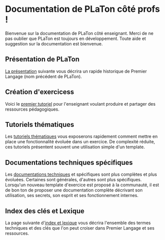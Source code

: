 # Documentation de PLaTon côté profs !

Bienvenue sur la documentation de PLaTon côté enseignant. Merci de ne pas oublier que
PLaTon est toujours en développement. Toute aide et suggestion sur la documentation 
est bienvenue.


## Présentation de PLaTon
[La présentation](presentation.md) suivante vous décrira un rapide historique de Premier Langage (nom précédent de PLaTon).


## Création d'exercicess

Voici le [premier tutoriel](premier_tutoriel.md) pour l'enseignant voulant produire et partager 
des ressources pédagogiques.

## Tutoriels thématiques

Les [tutoriels thématiques](tutoriels_thematiques.md) vous exposerons rapidement comment mettre 
en place une fonctionnalité évoluée dans un exercice. De complexité réduite, ces tutoriels présentent 
souvent une utilisation simple d'un template.


## Documentations techniques spécifiques

Les [documentations techniques](documentations_techniques.md) et spécifiques sont plus complètes 
et plus évoluées. Certaines sont générales, d'autres sont plus spécifiques. Lorsqu'un nouveau template 
d'exercice est proposé à la communauté, il est de bon ton de proposer une documentation complète 
décrivant son utilisation, ses secrets, son esprit et ses fonctionnement internes.


## Index des clés et Lexique

La page suivante d'[index et lexique](lexique.md) vous décrira l'ensemble des termes techniques 
et des clés que l'on peut croiser dans Premier Langage et ses ressources.
